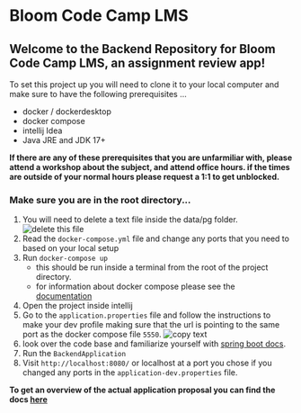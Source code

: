# Bloom Code Camp LMS

## Welcome to the Backend Repository for Bloom Code Camp LMS, an assignment review app!
To set this project up you will need to clone it to your local computer and make sure to have the following prerequisites ...
- docker / dockerdesktop
- docker compose
- intellij Idea
- Java JRE and JDK 17+

**If there are any of these prerequisites that you are unfarmiliar with, please attend a workshop about the subject, and attend office hours. if the times are outside of your normal hours please request a 1:1 to get unblocked.**

### Make sure you are in the root directory...
1. You will need to delete a text file inside the data/pg folder.
![delete this file](codecampdelete.png) 
2. Read the `docker-compose.yml` file and change any ports that you need to based on your local setup
3. Run `docker-compose up`
     - this should be run inside a terminal from the root of the project directory.
     - for information about docker compose please see the [documentation](https://docs.docker.com/compose/)
5. Open the project inside intellij
6. Go to the `application.properties` file and follow the instructions to make your dev profile making sure that the url is pointing to the same port as the docker compose file `5550`.
   ![copy text](app-properties.png) 
7. look over the code base and familiarize yourself with [spring boot docs](https://docs.spring.io/spring-boot/docs/current/reference/htmlsingle/). 
3. Run the `BackendApplication`
4. Visit `http://localhost:8080/` or localhost at a port you chose if you changed any ports in the `application-dev.properties` file.

**To get an overview of the actual application proposal you can find the docs [here](documents/composition_document.md)**
